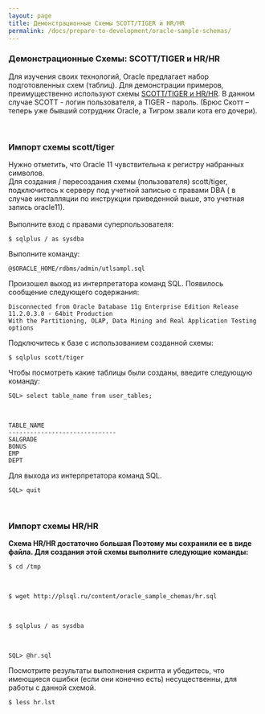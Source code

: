 ```yaml
---
layout: page
title: Демонстрационные Схемы SCOTT/TIGER и HR/HR
permalink: /docs/prepare-to-development/oracle-sample-schemas/
---
```



### Демонстрационные Схемы: SCOTT/TIGER и HR/HR


<p>Для изучения своих технологий, Oracle предлагает набор подготовленных схем (таблиц). Для демонстрации примеров, преимущественно используют схемы <a href="http://odba.ru/showthread.php?t=298">SCOTT/TIGER и HR/HR</a>. В данном случае SCOTT - логин пользователя, а TIGER - пароль. (Брюс Скотт – теперь уже бывший сотрудник Oracle, а Тигром звали кота его дочери).</p>


<br/>
<h3>Импорт схемы scott/tiger</h3>

Нужно отметить, что Oracle 11 чувствительна к регистру набранных символов.
<br/>
Для создания / пересоздания схемы (пользователя)  scott/tiger, подключитесь к серверу под учетной записью с правами DBA ( в случае инсталляции по инструкции приведенной выше, это учетная запись oracle11).
<br/><br/>
Выполните вход с правами суперпользователя:<br/>

    $ sqlplus / as sysdba


Выполните команду:

    @$ORACLE_HOME/rdbms/admin/utlsampl.sql


Произошел выход из интерпретатора команд SQL. Появилось сообщение следующего содержания:


    Disconnected from Oracle Database 11g Enterprise Edition Release 11.2.0.3.0 - 64bit Production
    With the Partitioning, OLAP, Data Mining and Real Application Testing options


Подключитесь к базе с использованием созданной схемы:

    $ sqlplus scott/tiger


Чтобы посмотреть какие таблицы были созданы, введите следующую команду:

    SQL> select table_name from user_tables;

<br/>

    TABLE_NAME
    ------------------------------
    SALGRADE
    BONUS
    EMP
    DEPT


Для выхода из интерпретатора команд SQL.<br/>

    SQL> quit

<br/>
<h3>Импорт схемы HR/HR</h3>

<strong> Схема HR/HR достаточно большая Поэтому мы сохранили ее в виде файла.
Для создания этой схемы выполните следующие команды: </strong>



    $ cd /tmp

<br/>

    $ wget http://plsql.ru/content/oracle_sample_chemas/hr.sql

<br/>

    $ sqlplus / as sysdba

<br/>

    SQL> @hr.sql


Посмотрите результаты выполнения скрипта и убедитесь, что имеющиеся ошибки (если они конечно есть) несущественны, для работы с данной схемой.


    $ less hr.lst
